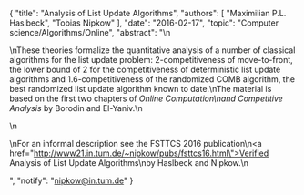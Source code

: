 {
    "title": "Analysis of List Update Algorithms",
    "authors": [
        "Maximilian P.L. Haslbeck",
        "Tobias Nipkow"
    ],
    "date": "2016-02-17",
    "topic": "Computer science/Algorithms/Online",
    "abstract": "\n<p>\nThese theories formalize the quantitative analysis of a number of classical algorithms for the list update problem: 2-competitiveness of move-to-front, the lower bound of 2 for the competitiveness of deterministic list update algorithms and 1.6-competitiveness of the randomized COMB algorithm, the best randomized list update algorithm known to date.\nThe material is based on the first two chapters of <i>Online Computation\nand Competitive Analysis</i> by Borodin and El-Yaniv.\n</p>\n<p>\nFor an informal description see the FSTTCS 2016 publication\n<a href=\"http://www21.in.tum.de/~nipkow/pubs/fsttcs16.html\">Verified Analysis of List Update Algorithms</a>\nby Haslbeck and Nipkow.\n</p>",
    "notify": "nipkow@in.tum.de"
}